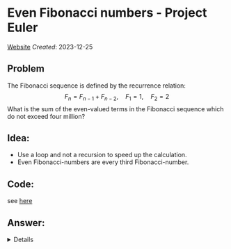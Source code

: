 # Even Fibonacci numbers - Project Euler
[Website](https://projecteuler.net/problem=2)
_Created_: 2023-12-25
## Problem
The Fibonacci sequence is defined by the recurrence relation:
$$F_n = F_{n-1} + F_{n-2}, \quad F_1 = 1, \quad F_2 = 2$$
What is the sum of the even-valued terms in the Fibonacci sequence which do not exceed four million?
## Idea:
- Use a loop and not a recursion to speed up the calculation.
- Even Fibonacci-numbers are every third Fibonacci-number.
## Code:
see [here](./main.py)
## Answer:
<details>
```4613732````
</details>
